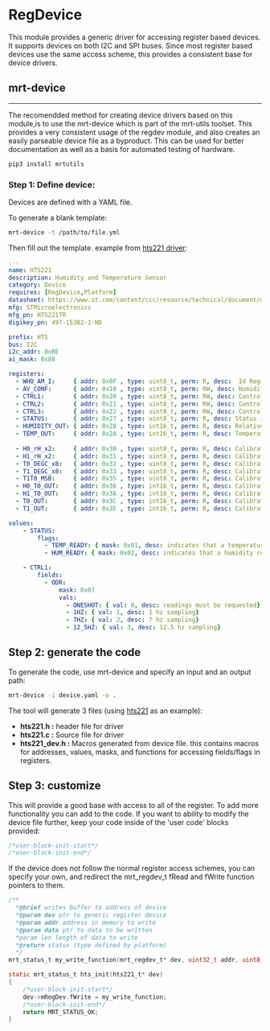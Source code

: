 # RegDevice
This module provides a generic driver for accessing register based devices. It supports devices on both I2C and SPI buses. Since most register based devices use the same access scheme, this provides a consistent base for device drivers. 


## mrt-device 
---
The recomendded method for creating device drivers based on this module,is to use the mrt-device which is part of the mrt-utils toolset. This provides a very consistent usage of the regdev module, and also creates an easily parseable device file as a byproduct. This can be used for better documentation as well as a basis for automated testing of hardware. 

```bash
pip3 install mrtutils
```

### Step 1: Define device:
Devices are defined with a YAML file. 

To generate a blank template:
```bash
mrt-device -t /path/to/file.yml
```

Then fill out the template. example from [hts221 driver](https://github.com/uprev-mrt/device-hts221):
```yml
---
name: HTS221
description: Humidity and Temperature Sensor 
category: Device
requires: [RegDevice,Platform]
datasheet: https://www.st.com/content/ccc/resource/technical/document/datasheet/4d/9a/9c/ad/25/07/42/34/DM00116291.pdf/files/DM00116291.pdf/jcr:content/translations/en.DM00116291.pdf
mfg: STMicroelectronics
mfg_pn: HTS221TR
digikey_pn: 497-15382-1-ND

prefix: HTS
bus: I2C
i2c_addr: 0xBE
ai_mask: 0x80

registers:
  - WHO_AM_I:     { addr: 0x0F , type: uint8_t, perm: R, desc:  Id Register, default: 0xBC}                
  - AV_CONF:      { addr: 0x10 , type: uint8_t, perm: RW, desc: Humidity and temperature resolution mode}
  - CTRL1:        { addr: 0x20 , type: uint8_t, perm: RW, desc: Control register 1}
  - CTRL2:        { addr: 0x21 , type: uint8_t, perm: RW, desc: Control register 2}
  - CTRL3:        { addr: 0x22 , type: uint8_t, perm: RW, desc: Control register 3}
  - STATUS:       { addr: 0x27 , type: uint8_t, perm: R, desc: Status register}
  - HUMIDITY_OUT: { addr: 0x28 , type: int16_t, perm: R, desc: Relative humidity data }
  - TEMP_OUT:     { addr: 0x2A , type: int16_t, perm: R, desc: Temperature data}
  
  - H0_rH_x2:     { addr: 0x30 , type: uint8_t, perm: R, desc: Calibration data}
  - H1_rH_x2:     { addr: 0x31 , type: uint8_t, perm: R, desc: Calibration data}
  - T0_DEGC_x8:   { addr: 0x32 , type: uint8_t, perm: R, desc: Calibration data}
  - T1_DEGC_x8:   { addr: 0x33 , type: uint8_t, perm: R, desc: Calibration data}
  - T1T0_MSB:     { addr: 0x35 , type: uint8_t, perm: R, desc: Calibration data}
  - H0_T0_OUT:    { addr: 0x36 , type: int16_t, perm: R, desc: Calibration data}
  - H1_T0_OUT:    { addr: 0x3A , type: int16_t, perm: R, desc: Calibration data}
  - T0_OUT:       { addr: 0x3C , type: int16_t, perm: R, desc: Calibration data}
  - T1_OUT:       { addr: 0x3E , type: int16_t, perm: R, desc: Calibration data}

values:
    - STATUS:
        flags:
          - TEMP_READY: { mask: 0x01, desc: indicates that a temperature reading is ready }
          - HUM_READY: { mask: 0x02, desc: indicates that a humidity reading is ready }

    - CTRL1:
        fields:
          - ODR:
              mask: 0x07
              vals:
                - ONESHOT: { val: 0, desc: readings must be requested}
                - 1HZ: { val: 1, desc: 1 hz sampling}
                - 7HZ: { val: 2, desc: 7 hz sampling}
                - 12_5HZ: { val: 3, desc: 12.5 hz sampling}


```

## Step 2: generate the code

To generate the code, use mrt-device and specify an input and an output path:
```bash
mrt-device -i device.yaml -o .
```

The tool will generate 3 files (using [hts221](https://github.com/uprev-mrt/device-hts221) as an example):

* **hts221.h :** header file for driver
* **hts221.c :** Source file for driver
* **hts221_dev.h :** Macros generated from device file. this contains macros for addresses, values, masks, and functions for accessing fields/flags in registers. 

## Step 3: customize

This will provide a good base with access to all of the register. To add more functionality you can add to the code. If you want to ability to modify the device file further, keep your code inside of the 'user code' blocks provided:
```C
/*user-block-init-start*/
/*user-block-init-end*/
```

If the device does not follow the normal register access schemes, you can specify your own, and redirect the mrt_regdev_t fRead and fWrite function pointers to them. 

```c
/**
  *@brief writes buffer to address of device
  *@param dev ptr to generic register device
  *@param addr address in memory to write
  *@param data ptr to data to be written
  *param len length of data to write
  *@return status (type defined by platform)
  */
mrt_status_t my_write_function(mrt_regdev_t* dev, uint32_t addr, uint8_t* data,int len );

static mrt_status_t hts_init(hts221_t* dev)
{   
    /*user-block-init-start*/
    dev->mRegDev.fWrite = my_write_function;
    /*user-block-init-end*/
    return MRT_STATUS_OK;
}

```
